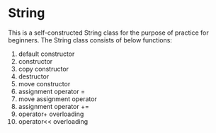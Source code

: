 # String

This is a self-constructed String class for the purpose of practice for beginners. The String class consists of below functions:

1. default constructor
2. constructor
3. copy constructor
4. destructor
5. move constructor
6. assignment operator =
7. move assignment operator
8. assignment operator +=
9. operator+ overloading
10. operator<< overloading
